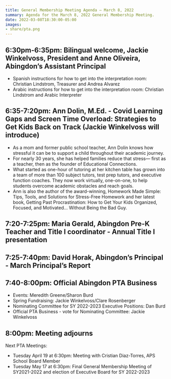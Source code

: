 ```yaml
---
title: General Membership Meeting Agenda – March 8, 2022
summary: Agenda for the March 8, 2022 General Membership Meeting.
date: 2022-03-08T18:30:00-05:00
images:
- share/pta.png
---
```


## 6:30pm-6:35pm: Bilingual welcome, Jackie Winkelvoss, President and Anne Oliveira, Abingdon’s Assistant Principal

- Spanish instructions for how to get into the interpretation room: Christian Lindstrom, Treasurer and Andrea Alvarez
- Arabic instructions for how to get into the interpretation room: Christian Lindstrom and Arabic Interpreter

## 6:35-7:20pm: Ann Dolin, M.Ed. - Covid Learning Gaps and Screen Time Overload: Strategies to Get Kids Back on Track (Jackie Winkelvoss will introduce)

- As a mom and former public school teacher, Ann Dolin knows how stressful it can be to support a child throughout their academic journey.
- For nearly 30 years, she has helped families reduce that stress— first as a teacher, then as the founder of Educational Connections.
- What started as one-hour of tutoring at her kitchen table has grown into a team of more than 100 subject tutors, test prep tutors, and executive function coaches. They now work virtually, one-on-one, to help students overcome academic obstacles and reach goals.
- Ann is also the author of the award-winning, Homework Made Simple: Tips, Tools, and Solutions for Stress-Free Homework and her latest book, Getting Past Procrastination: How to Get Your Kids Organized, Focused, and Motivated... Without Being the Bad Guy.

## 7:20-7:25pm: Maria Gerald, Abingdon Pre-K Teacher and Title I coordinator - Annual Title I presentation

## 7:25-7:40pm: David Horak, Abingdon’s Principal - March Principal’s Report

## 7:40-8:00pm: Official Abingdon PTA Business
- Events: Meredith Greene/Sharon Burd
- Spring Fundraising: Jackie Winkelvoss/Clare Rosenberger
- Nominating Committee for SY 2022-2023 Executive Positions: Dan Burd
- Official PTA Business - vote for Nominating Committee: Jackie Winkelvoss

## 8:00pm: Meeting adjourns

Next PTA Meetings:
- Tuesday April 19 at 6:30pm: Meeting with Cristian Diaz-Torres, APS School Board Member
- Tuesday May 17 at 6:30pm: Final General Membership Meeting of SY2021-2022 and election of Executive Board for SY 2022-2023

